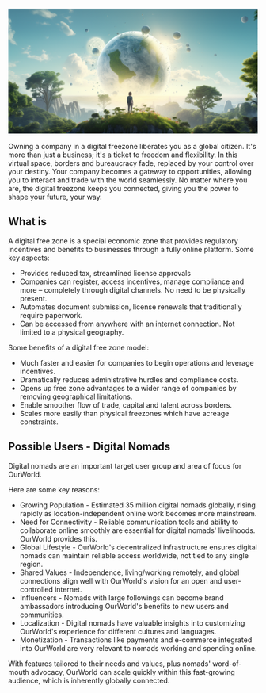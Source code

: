 

![](img/new_world.png)


Owning a company in a digital freezone liberates you as a global citizen. It's more than just a business; it's a ticket to freedom and flexibility. In this virtual space, borders and bureaucracy fade, replaced by your control over your destiny. Your company becomes a gateway to opportunities, allowing you to interact and trade with the world seamlessly. No matter where you are, the digital freezone keeps you connected, giving you the power to shape your future, your way.

## What is

A digital free zone is a special economic zone that provides regulatory incentives and benefits to businesses through a fully online platform. Some key aspects:

- Provides reduced tax, streamlined license approvals
- Companies can register, access incentives, manage compliance and more – completely through digital channels. No need to be physically present.
- Automates document submission, license renewals that traditionally require paperwork.
- Can be accessed from anywhere with an internet connection. Not limited to a physical geography.

Some benefits of a digital free zone model:

- Much faster and easier for companies to begin operations and leverage incentives.
- Dramatically reduces administrative hurdles and compliance costs.
- Opens up free zone advantages to a wider range of companies by removing geographical limitations.
- Enable smoother flow of trade, capital and talent across borders.
- Scales more easily than physical freezones which have acreage constraints.


## Possible Users - Digital Nomads

Digital nomads are an important target user group and area of focus for OurWorld. 

Here are some key reasons:

- Growing Population - Estimated 35 million digital nomads globally, rising rapidly as location-independent online work becomes more mainstream.
- Need for Connectivity - Reliable communication tools and ability to collaborate online smoothly are essential for digital nomads' livelihoods. OurWorld provides this.
- Global Lifestyle - OurWorld's decentralized infrastructure ensures digital nomads can maintain reliable access worldwide, not tied to any single region.
- Shared Values - Independence, living/working remotely, and global connections align well with OurWorld's vision for an open and user-controlled internet.
- Influencers - Nomads with large followings can become brand ambassadors introducing OurWorld's benefits to new users and communities.
- Localization - Digital nomads have valuable insights into customizing OurWorld's experience for different cultures and languages.
- Monetization - Transactions like payments and e-commerce integrated into OurWorld are very relevant to nomads working and spending online.

With features tailored to their needs and values, plus nomads' word-of-mouth advocacy, OurWorld can scale quickly within this fast-growing audience, which is inherently globally connected.

